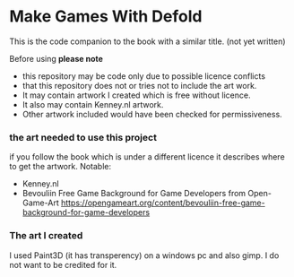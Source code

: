 # Make Games With Defold
This is the code companion to the book with a similar title. (not yet written)

Before using **please note** 
+ this repository may be code only due to possible licence conflicts
+ that this repository does not or tries not to include the art work.
+ It may contain artwork I created which is free without licence.
+ It also may contain Kenney.nl artwork.
+ Other artwork included would have been checked for permissiveness.

### the art needed to use this project
if you follow the book which is under a different licence it describes where to get the artwork.
Notable:
+ Kenney.nl 
+ Bevouliin Free Game Background for Game Developers from Open-Game-Art https://opengameart.org/content/bevouliin-free-game-background-for-game-developers

### The art I created
I used Paint3D (it has transperency) on a windows pc and also gimp. I do not want to be credited for it.
